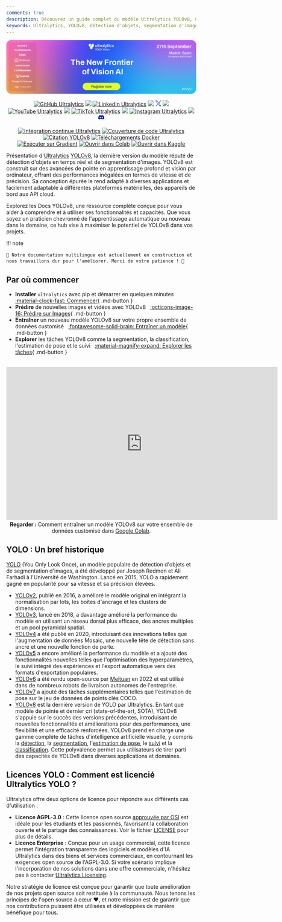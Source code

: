 ```yaml
---
comments: true
description: Découvrez un guide complet du modèle Ultralytics YOLOv8, un modèle de détection d'objets et de segmentation d'images à haute vitesse et haute précision. Tutoriels d'installation, de prédiction, d'entraînement et plus encore.
keywords: Ultralytics, YOLOv8, détection d'objets, segmentation d'images, apprentissage automatique, apprentissage profond, vision par ordinateur, installation de YOLOv8, prédiction avec YOLOv8, entraînement de YOLOv8, histoire de YOLO, licences de YOLO
---
```


<div align="center">
  <p>
    <a href="https://yolovision.ultralytics.com" target="_blank">
    <img width="1024" src="https://raw.githubusercontent.com/ultralytics/assets/main/yolov8/banner-yolov8.png" alt="Bannière Ultralytics YOLO"></a>
  </p>
  <a href="https://github.com/ultralytics"><img src="https://github.com/ultralytics/assets/raw/main/social/logo-social-github.png" width="3%" alt="GitHub Ultralytics"></a>
  <img src="https://github.com/ultralytics/assets/raw/main/social/logo-transparent.png" width="3%">
  <a href="https://www.linkedin.com/company/ultralytics/"><img src="https://github.com/ultralytics/assets/raw/main/social/logo-social-linkedin.png" width="3%" alt="LinkedIn Ultralytics"></a>
  <img src="https://github.com/ultralytics/assets/raw/main/social/logo-transparent.png" width="3%">
  <a href="https://twitter.com/ultralytics"><img src="https://github.com/ultralytics/assets/raw/main/social/logo-social-twitter.png" width="3%" alt="Twitter Ultralytics"></a>
  <img src="https://github.com/ultralytics/assets/raw/main/social/logo-transparent.png" width="3%">
  <a href="https://youtube.com/ultralytics"><img src="https://github.com/ultralytics/assets/raw/main/social/logo-social-youtube.png" width="3%" alt="YouTube Ultralytics"></a>
  <img src="https://github.com/ultralytics/assets/raw/main/social/logo-transparent.png" width="3%">
  <a href="https://www.tiktok.com/@ultralytics"><img src="https://github.com/ultralytics/assets/raw/main/social/logo-social-tiktok.png" width="3%" alt="TikTok Ultralytics"></a>
  <img src="https://github.com/ultralytics/assets/raw/main/social/logo-transparent.png" width="3%">
  <a href="https://www.instagram.com/ultralytics/"><img src="https://github.com/ultralytics/assets/raw/main/social/logo-social-instagram.png" width="3%" alt="Instagram Ultralytics"></a>
  <img src="https://github.com/ultralytics/assets/raw/main/social/logo-transparent.png" width="3%">
  <a href="https://ultralytics.com/discord"><img src="https://github.com/ultralytics/assets/raw/main/social/logo-social-discord.png" width="3%" alt="Discord Ultralytics"></a>
  <br>
  <br>
  <a href="https://github.com/ultralytics/ultralytics/actions/workflows/ci.yaml"><img src="https://github.com/ultralytics/ultralytics/actions/workflows/ci.yaml/badge.svg" alt="Intégration continue Ultralytics"></a>
  <a href="https://codecov.io/github/ultralytics/ultralytics"><img src="https://codecov.io/github/ultralytics/ultralytics/branch/main/graph/badge.svg?token=HHW7IIVFVY" alt="Couverture de code Ultralytics"></a>
  <a href="https://zenodo.org/badge/latestdoi/264818686"><img src="https://zenodo.org/badge/264818686.svg" alt="Citation YOLOv8"></a>
  <a href="https://hub.docker.com/r/ultralytics/ultralytics"><img src="https://img.shields.io/docker/pulls/ultralytics/ultralytics?logo=docker" alt="Téléchargements Docker"></a>
  <br>
  <a href="https://console.paperspace.com/github/ultralytics/ultralytics"><img src="https://assets.paperspace.io/img/gradient-badge.svg" alt="Exécuter sur Gradient"></a>
  <a href="https://colab.research.google.com/github/ultralytics/ultralytics/blob/main/examples/tutorial.ipynb"><img src="https://colab.research.google.com/assets/colab-badge.svg" alt="Ouvrir dans Colab"></a>
  <a href="https://www.kaggle.com/ultralytics/yolov8"><img src="https://kaggle.com/static/images/open-in-kaggle.svg" alt="Ouvrir dans Kaggle"></a>
</div>

Présentation d'[Ultralytics](https://ultralytics.com) [YOLOv8](https://github.com/ultralytics/ultralytics), la dernière version du modèle réputé de détection d'objets en temps réel et de segmentation d'images. YOLOv8 est construit sur des avancées de pointe en apprentissage profond et vision par ordinateur, offrant des performances inégalées en termes de vitesse et de précision. Sa conception épurée le rend adapté à diverses applications et facilement adaptable à différentes plateformes matérielles, des appareils de bord aux API cloud. 

Explorez les Docs YOLOv8, une ressource complète conçue pour vous aider à comprendre et à utiliser ses fonctionnalités et capacités. Que vous soyez un praticien chevronné de l'apprentissage automatique ou nouveau dans le domaine, ce hub vise à maximiser le potentiel de YOLOv8 dans vos projets.

!!! note
    
    🚧 Notre documentation multilingue est actuellement en construction et nous travaillons dur pour l'améliorer. Merci de votre patience ! 🙏

## Par où commencer

- **Installer** `ultralytics` avec pip et démarrer en quelques minutes &nbsp; [:material-clock-fast: Commencer](quickstart.md){ .md-button }
- **Prédire** de nouvelles images et vidéos avec YOLOv8 &nbsp; [:octicons-image-16: Prédire sur Images](modes/predict.md){ .md-button }
- **Entraîner** un nouveau modèle YOLOv8 sur votre propre ensemble de données customisé &nbsp; [:fontawesome-solid-brain: Entraîner un modèle](modes/train.md){ .md-button }
- **Explorer** les tâches YOLOv8 comme la segmentation, la classification, l'estimation de pose et le suivi &nbsp; [:material-magnify-expand: Explorer les tâches](tasks/index.md){ .md-button }

<p align="center">
  <br>
  <iframe width="720" height="405" src="https://www.youtube.com/embed/LNwODJXcvt4?si=7n1UvGRLSd9p5wKs"
    title="Lecteur vidéo YouTube" frameborder="0"
    allow="accelerometer; autoplay; clipboard-write; encrypted-media; gyroscope; picture-in-picture; web-share"
    allowfullscreen>
  </iframe>
  <br>
  <strong>Regarder :</strong> Comment entraîner un modèle YOLOv8 sur votre ensemble de données customisé dans <a href="https://colab.research.google.com/github/ultralytics/ultralytics/blob/main/examples/tutorial.ipynb" target="_blank">Google Colab</a>.
</p>

## YOLO : Un bref historique

[YOLO](https://arxiv.org/abs/1506.02640) (You Only Look Once), un modèle populaire de détection d'objets et de segmentation d'images, a été développé par Joseph Redmon et Ali Farhadi à l'Université de Washington. Lancé en 2015, YOLO a rapidement gagné en popularité pour sa vitesse et sa précision élevées.

- [YOLOv2](https://arxiv.org/abs/1612.08242), publié en 2016, a amélioré le modèle original en intégrant la normalisation par lots, les boîtes d'ancrage et les clusters de dimensions.
- [YOLOv3](https://pjreddie.com/media/files/papers/YOLOv3.pdf), lancé en 2018, a davantage amélioré la performance du modèle en utilisant un réseau dorsal plus efficace, des ancres multiples et un pool pyramidal spatial.
- [YOLOv4](https://arxiv.org/abs/2004.10934) a été publié en 2020, introduisant des innovations telles que l'augmentation de données Mosaic, une nouvelle tête de détection sans ancre et une nouvelle fonction de perte.
- [YOLOv5](https://github.com/ultralytics/yolov5) a encore amélioré la performance du modèle et a ajouté des fonctionnalités nouvelles telles que l'optimisation des hyperparamètres, le suivi intégré des expériences et l'export automatique vers des formats d'exportation populaires.
- [YOLOv6](https://github.com/meituan/YOLOv6) a été rendu open-source par [Meituan](https://about.meituan.com/) en 2022 et est utilisé dans de nombreux robots de livraison autonomes de l'entreprise.
- [YOLOv7](https://github.com/WongKinYiu/yolov7) a ajouté des tâches supplémentaires telles que l'estimation de pose sur le jeu de données de points clés COCO.
- [YOLOv8](https://github.com/ultralytics/ultralytics) est la dernière version de YOLO par Ultralytics. En tant que modèle de pointe et dernier cri (state-of-the-art, SOTA), YOLOv8 s'appuie sur le succès des versions précédentes, introduisant de nouvelles fonctionnalités et améliorations pour des performances, une flexibilité et une efficacité renforcées. YOLOv8 prend en charge une gamme complète de tâches d'intelligence artificielle visuelle, y compris la [détection](tasks/detect.md), la [segmentation](tasks/segment.md), l'[estimation de pose](tasks/pose.md), le [suivi](modes/track.md) et la [classification](tasks/classify.md). Cette polyvalence permet aux utilisateurs de tirer parti des capacités de YOLOv8 dans diverses applications et domaines.

## Licences YOLO : Comment est licencié Ultralytics YOLO ?

Ultralytics offre deux options de licence pour répondre aux différents cas d'utilisation :

- **Licence AGPL-3.0** : Cette licence open source [approuvée par OSI](https://opensource.org/licenses/) est idéale pour les étudiants et les passionnés, favorisant la collaboration ouverte et le partage des connaissances. Voir le fichier [LICENSE](https://github.com/ultralytics/ultralytics/blob/main/LICENSE) pour plus de détails.
- **Licence Enterprise** : Conçue pour un usage commercial, cette licence permet l'intégration transparente des logiciels et modèles d'IA Ultralytics dans des biens et services commerciaux, en contournant les exigences open source de l'AGPL-3.0. Si votre scénario implique l'incorporation de nos solutions dans une offre commerciale, n'hésitez pas à contacter [Ultralytics Licensing](https://ultralytics.com/license).

Notre stratégie de licence est conçue pour garantir que toute amélioration de nos projets open source soit restituée à la communauté. Nous tenons les principes de l'open source à cœur ❤️, et notre mission est de garantir que nos contributions puissent être utilisées et développées de manière bénéfique pour tous.
